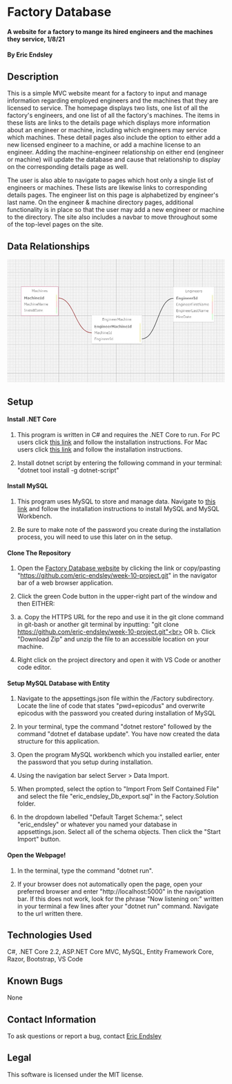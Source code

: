 # Factory Database

#### A website for a factory to mange its hired engineers and the machines they service, 1/8/21

#### By Eric Endsley

## Description

This is a simple MVC website meant for a factory to input and manage information regarding employed engineers and the machines that they are licensed to service. The homepage displays two lists, one list of all the factory's engineers, and one list of all the factory's machines. The items in these lists are links to the details page which displays more information about an engineer or machine, including which engineers may service which machines. These detail pages also include the option to either add a new licensed engineer to a machine, or add a machine license to an engineer. Adding the machine-engineer relationship on either end (engineer or machine) will update the database and cause that relationship to display on the corresponding details page as well.

The user is also able to navigate to pages which host only a single list of engineers or machines. These lists are likewise links to corresponding details pages. The engineer list on this page is alphabetized by engineer's last name. On the engineer & machine directory pages, additional functionality is in place so that the user may add a new engineer or machine to the directory. The site also includes a navbar to move throughout some of the top-level pages on the site.

## Data Relationships

![SQL Design Plan](Factory/wwwroot/img/design.JPG "SQL Design Plan")

## Setup

#### Install .NET Core

1. This program is written in C# and requires the .NET Core to run. For PC users click [this link](https://dotnet.microsoft.com/download/dotnet-core/thank-you/sdk-2.2.203-windows-x64-installer) and follow the installation instructions. For Mac users click [this link](https://dotnet.microsoft.com/download/dotnet-core/thank-you/sdk-2.2.106-macos-x64-installer) and follow the installation instructions.

2. Install dotnet script by entering the following command in your terminal: "dotnet tool install -g dotnet-script"

#### Install MySQL

1. This program uses MySQL to store and manage data. Navigate to [this link](https://dev.mysql.com/downloads/file/?id=484919) and follow the installation instructions to install MySQL and MySQL Workbench.

2. Be sure to make note of the password you create during the installation process, you will need to use this later on in the setup.

#### Clone The Repository

1.  Open the [Factory Database website](https://github.com/eric-endsley/week-10-project.git) by clicking the link or copy/pasting "https://github.com/eric-endsley/week-10-project.git" in the navigator bar of a web browser application.

2.  Click the green Code button in the upper-right part of the window and then EITHER:

3.  a. Copy the HTTPS URL for the repo and use it in the git clone command in git-bash or another git terminal by inputting: "git clone https://github.com/eric-endsley/week-10-project.git"<br>
    OR b. Click "Download Zip" and unzip the file to an accessible location on your machine.

4.  Right click on the project directory and open it with VS Code or another code editor.

#### Setup MySQL Database with Entity

1. Navigate to the appsettings.json file within the /Factory subdirectory. Locate the line of code that states "pwd=epicodus" and overwrite epicodus with the password you created during installation of MySQL

2. In your terminal, type the command "dotnet restore" followed by the command "dotnet ef database update". You have now created the data structure for this application.

3. Open the program MySQL workbench which you installed earlier, enter the password that you setup during installation.

4. Using the navigation bar select Server > Data Import.

5. When prompted, select the option to "Import From Self Contained File" and select the file "eric_endsley_Db_export.sql" in the Factory.Solution folder.

6. In the dropdown labelled "Default Target Schema:", select "eric_endsley" or whatever you named your database in appsettings.json. Select all of the schema objects. Then click the "Start Import" button.

#### Open the Webpage!

1. In the terminal, type the command "dotnet run".

2. If your browser does not automatically open the page, open your preferred browser and enter "http://localhost:5000" in the navigation bar. If this does not work, look for the phrase "Now listening on:" written in your terminal a few lines after your "dotnet run" command. Navigate to the url written there.

## Technologies Used

C#, .NET Core 2.2, ASP.NET Core MVC, MySQL, Entity Framework Core, Razor, Bootstrap, VS Code

## Known Bugs

None

## Contact Information

To ask questions or report a bug, contact [Eric Endsley](mailto:eric.endsley4@gmail.com)

## Legal

This software is licensed under the MIT license.
